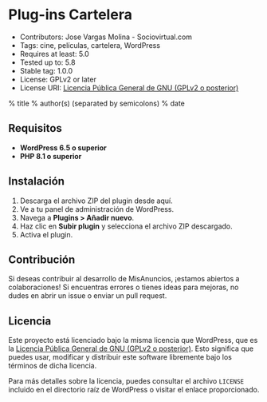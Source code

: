 # Plug-ins Cartelera

- Contributors: Jose Vargas Molina - Sociovirtual.com
- Tags: cine, películas, cartelera, WordPress
- Requires at least: 5.0
- Tested up to: 5.8
- Stable tag: 1.0.0
- License: GPLv2 or later
- License URI: [Licencia Pública General de GNU (GPLv2 o posterior)](https://www.gnu.org/licenses/gpl-2.0.html)

% title
% author(s) (separated by semicolons)
% date

## Requisitos

- **WordPress 6.5 o superior**
- **PHP 8.1 o superior**

## Instalación

1. Descarga el archivo ZIP del plugin desde aquí.
2. Ve a tu panel de administración de WordPress.
3. Navega a **Plugins > Añadir nuevo**.
4. Haz clic en **Subir plugin** y selecciona el archivo ZIP descargado.
5. Activa el plugin.


## Contribución

Si deseas contribuir al desarrollo de MisAnuncios, ¡estamos abiertos a colaboraciones! Si encuentras errores o tienes ideas para mejoras, no dudes en abrir un issue o enviar un pull request.

## Licencia
Este proyecto está licenciado bajo la misma licencia que WordPress, que es la [Licencia Pública General de GNU (GPLv2 o posterior)](https://www.gnu.org/licenses/gpl-2.0.html). Esto significa que puedes usar, modificar y distribuir este software libremente bajo los términos de dicha licencia.

Para más detalles sobre la licencia, puedes consultar el archivo `LICENSE` incluido en el directorio raíz de WordPress o visitar el enlace proporcionado.